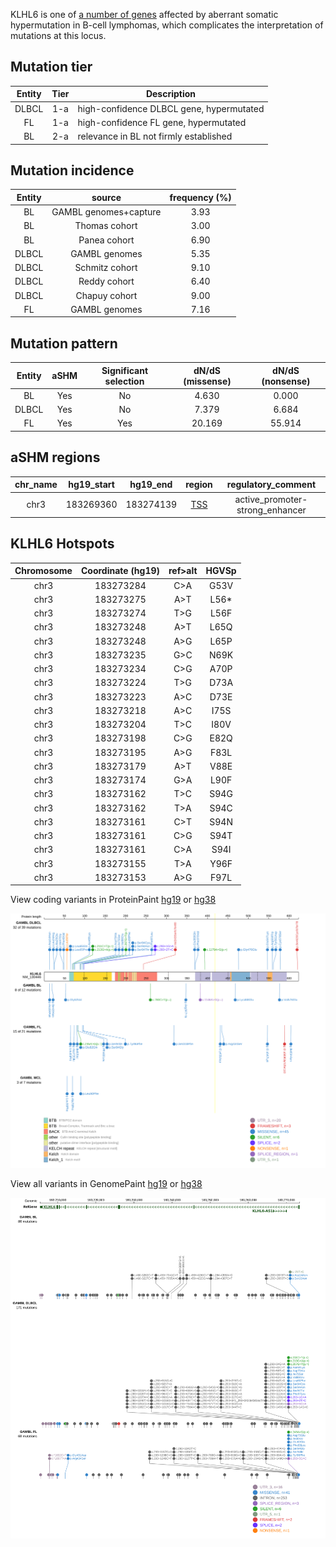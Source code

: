 KLHL6 is one of [a number of genes](https://github.com/morinlab/LLMPP/wiki/ashm) affected by aberrant somatic hypermutation in B-cell lymphomas, which complicates the interpretation of mutations at this locus.

## Mutation tier

|Entity|Tier|Description                           |
|:------:|:----:|--------------------------------------|
|DLBCL |1-a   |high-confidence DLBCL gene, hypermutated            |
|FL    |1-a   |high-confidence FL gene, hypermutated               |
|BL    |2-a   |relevance in BL not firmly established|

## Mutation incidence

|Entity|source               |frequency (%)|
|:------:|:---------------------:|:-------------:|
|BL    |GAMBL genomes+capture|3.93         |
|BL    |Thomas cohort        |3.00         |
|BL    |Panea cohort         |6.90         |
|DLBCL |GAMBL genomes        |5.35         |
|DLBCL |Schmitz cohort       |9.10         |
|DLBCL |Reddy cohort         |6.40         |
|DLBCL |Chapuy cohort        |9.00         |
|FL    |GAMBL genomes        |7.16         |

## Mutation pattern

|Entity|aSHM|Significant selection|dN/dS (missense)|dN/dS (nonsense)|
|:------:|:----:|:---------------------:|:----------------:|:----------------:|
|BL    |Yes |No                   | 4.630          | 0.000          |
|DLBCL |Yes |No                   | 7.379          | 6.684          |
|FL    |Yes |Yes                  |20.169          |55.914          |

## aSHM regions

|chr_name|hg19_start|hg19_end |region                                                                                     |regulatory_comment             |
|:--------:|:----------:|:---------:|:-------------------------------------------------------------------------------------------:|:-------------------------------:|
|chr3    |183269360 |183274139|[TSS](https://genome.ucsc.edu/s/rdmorin/GAMBL%20hg19?position=chr3%3A183269360%2D183274139)|active_promoter-strong_enhancer|



 ## KLHL6 Hotspots

| Chromosome |Coordinate (hg19) | ref>alt | HGVSp | 
 | :---:| :---: | :--: | :---: |
| chr3 | 183273284 | C>A | G53V |
| chr3 | 183273275 | A>T | L56* |
| chr3 | 183273274 | T>G | L56F |
| chr3 | 183273248 | A>T | L65Q |
| chr3 | 183273248 | A>G | L65P |
| chr3 | 183273235 | G>C | N69K |
| chr3 | 183273234 | C>G | A70P |
| chr3 | 183273224 | T>G | D73A |
| chr3 | 183273223 | A>C | D73E |
| chr3 | 183273218 | A>C | I75S |
| chr3 | 183273204 | T>C | I80V |
| chr3 | 183273198 | C>G | E82Q |
| chr3 | 183273195 | A>G | F83L |
| chr3 | 183273179 | A>T | V88E |
| chr3 | 183273174 | G>A | L90F |
| chr3 | 183273162 | T>C | S94G |
| chr3 | 183273162 | T>A | S94C |
| chr3 | 183273161 | C>T | S94N |
| chr3 | 183273161 | C>G | S94T |
| chr3 | 183273161 | C>A | S94I |
| chr3 | 183273155 | T>A | Y96F |
| chr3 | 183273153 | A>G | F97L |

View coding variants in ProteinPaint [hg19](https://www.bcgsc.ca/downloads/morinlab/GAMBL/test/genes/KLHL6_protein.html)  or [hg38](https://www.bcgsc.ca/downloads/morinlab/GAMBL/test/genes/KLHL6_protein_hg38.html)

![image](images/proteinpaint/KLHL6_NM_130446.svg)

View all variants in GenomePaint [hg19](https://www.bcgsc.ca/downloads/morinlab/GAMBL/test/genes/KLHL6.html)  or [hg38](https://www.bcgsc.ca/downloads/morinlab/GAMBL/test/genes/KLHL6_hg38.html)

![image](images/proteinpaint/KLHL6.svg)
